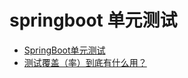 springboot 单元测试
===========
- [SpringBoot单元测试](https://www.jianshu.com/p/813fd69aabee)
- [测试覆盖（率）到底有什么用？](https://www.infoq.cn/article/test-coverage-rate-role)